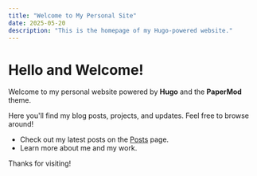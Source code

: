 ```yaml
---
title: "Welcome to My Personal Site"
date: 2025-05-20
description: "This is the homepage of my Hugo-powered website."
---
```


# Hello and Welcome!

Welcome to my personal website powered by **Hugo** and the **PaperMod** theme.

Here you'll find my blog posts, projects, and updates. Feel free to browse around!

- Check out my latest posts on the [Posts](posts/) page.
- Learn more about me and my work.

Thanks for visiting!

